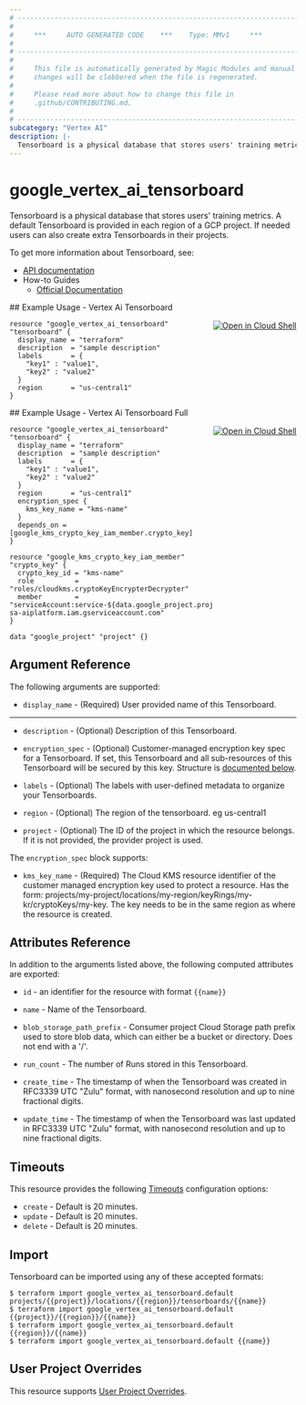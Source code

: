 ```yaml
---
# ----------------------------------------------------------------------------
#
#     ***     AUTO GENERATED CODE    ***    Type: MMv1     ***
#
# ----------------------------------------------------------------------------
#
#     This file is automatically generated by Magic Modules and manual
#     changes will be clobbered when the file is regenerated.
#
#     Please read more about how to change this file in
#     .github/CONTRIBUTING.md.
#
# ----------------------------------------------------------------------------
subcategory: "Vertex AI"
description: |-
  Tensorboard is a physical database that stores users' training metrics.
---
```


# google\_vertex\_ai\_tensorboard

Tensorboard is a physical database that stores users' training metrics. A default Tensorboard is provided in each region of a GCP project. If needed users can also create extra Tensorboards in their projects.


To get more information about Tensorboard, see:

* [API documentation](https://cloud.google.com/vertex-ai/docs/reference/rest/v1/projects.locations.tensorboards)
* How-to Guides
    * [Official Documentation](https://cloud.google.com/vertex-ai/docs)

<div class = "oics-button" style="float: right; margin: 0 0 -15px">
  <a href="https://console.cloud.google.com/cloudshell/open?cloudshell_git_repo=https%3A%2F%2Fgithub.com%2Fterraform-google-modules%2Fdocs-examples.git&cloudshell_working_dir=vertex_ai_tensorboard&cloudshell_image=gcr.io%2Fgraphite-cloud-shell-images%2Fterraform%3Alatest&open_in_editor=main.tf&cloudshell_print=.%2Fmotd&cloudshell_tutorial=.%2Ftutorial.md" target="_blank">
    <img alt="Open in Cloud Shell" src="//gstatic.com/cloudssh/images/open-btn.svg" style="max-height: 44px; margin: 32px auto; max-width: 100%;">
  </a>
</div>
## Example Usage - Vertex Ai Tensorboard


```hcl
resource "google_vertex_ai_tensorboard" "tensorboard" {
  display_name = "terraform"
  description  = "sample description"
  labels       = {
    "key1" : "value1",
    "key2" : "value2"
  }
  region       = "us-central1"
}
```
<div class = "oics-button" style="float: right; margin: 0 0 -15px">
  <a href="https://console.cloud.google.com/cloudshell/open?cloudshell_git_repo=https%3A%2F%2Fgithub.com%2Fterraform-google-modules%2Fdocs-examples.git&cloudshell_working_dir=vertex_ai_tensorboard_full&cloudshell_image=gcr.io%2Fgraphite-cloud-shell-images%2Fterraform%3Alatest&open_in_editor=main.tf&cloudshell_print=.%2Fmotd&cloudshell_tutorial=.%2Ftutorial.md" target="_blank">
    <img alt="Open in Cloud Shell" src="//gstatic.com/cloudssh/images/open-btn.svg" style="max-height: 44px; margin: 32px auto; max-width: 100%;">
  </a>
</div>
## Example Usage - Vertex Ai Tensorboard Full


```hcl
resource "google_vertex_ai_tensorboard" "tensorboard" {
  display_name = "terraform"
  description  = "sample description"
  labels       = {
    "key1" : "value1",
    "key2" : "value2"
  }
  region       = "us-central1"
  encryption_spec {
    kms_key_name = "kms-name"
  }
  depends_on = [google_kms_crypto_key_iam_member.crypto_key]
}

resource "google_kms_crypto_key_iam_member" "crypto_key" {
  crypto_key_id = "kms-name"
  role          = "roles/cloudkms.cryptoKeyEncrypterDecrypter"
  member        = "serviceAccount:service-${data.google_project.project.number}@gcp-sa-aiplatform.iam.gserviceaccount.com"
}

data "google_project" "project" {}
```

## Argument Reference

The following arguments are supported:


* `display_name` -
  (Required)
  User provided name of this Tensorboard.


- - -


* `description` -
  (Optional)
  Description of this Tensorboard.

* `encryption_spec` -
  (Optional)
  Customer-managed encryption key spec for a Tensorboard. If set, this Tensorboard and all sub-resources of this Tensorboard will be secured by this key.
  Structure is [documented below](#nested_encryption_spec).

* `labels` -
  (Optional)
  The labels with user-defined metadata to organize your Tensorboards.

* `region` -
  (Optional)
  The region of the tensorboard. eg us-central1

* `project` - (Optional) The ID of the project in which the resource belongs.
    If it is not provided, the provider project is used.


<a name="nested_encryption_spec"></a>The `encryption_spec` block supports:

* `kms_key_name` -
  (Required)
  The Cloud KMS resource identifier of the customer managed encryption key used to protect a resource.
  Has the form: projects/my-project/locations/my-region/keyRings/my-kr/cryptoKeys/my-key. The key needs to be in the same region as where the resource is created.

## Attributes Reference

In addition to the arguments listed above, the following computed attributes are exported:

* `id` - an identifier for the resource with format `{{name}}`

* `name` -
  Name of the Tensorboard.

* `blob_storage_path_prefix` -
  Consumer project Cloud Storage path prefix used to store blob data, which can either be a bucket or directory. Does not end with a '/'.

* `run_count` -
  The number of Runs stored in this Tensorboard.

* `create_time` -
  The timestamp of when the Tensorboard was created in RFC3339 UTC "Zulu" format, with nanosecond resolution and up to nine fractional digits.

* `update_time` -
  The timestamp of when the Tensorboard was last updated in RFC3339 UTC "Zulu" format, with nanosecond resolution and up to nine fractional digits.


## Timeouts

This resource provides the following
[Timeouts](https://developer.hashicorp.com/terraform/plugin/sdkv2/resources/retries-and-customizable-timeouts) configuration options:

- `create` - Default is 20 minutes.
- `update` - Default is 20 minutes.
- `delete` - Default is 20 minutes.

## Import


Tensorboard can be imported using any of these accepted formats:

```
$ terraform import google_vertex_ai_tensorboard.default projects/{{project}}/locations/{{region}}/tensorboards/{{name}}
$ terraform import google_vertex_ai_tensorboard.default {{project}}/{{region}}/{{name}}
$ terraform import google_vertex_ai_tensorboard.default {{region}}/{{name}}
$ terraform import google_vertex_ai_tensorboard.default {{name}}
```

## User Project Overrides

This resource supports [User Project Overrides](https://registry.terraform.io/providers/hashicorp/google/latest/docs/guides/provider_reference#user_project_override).
